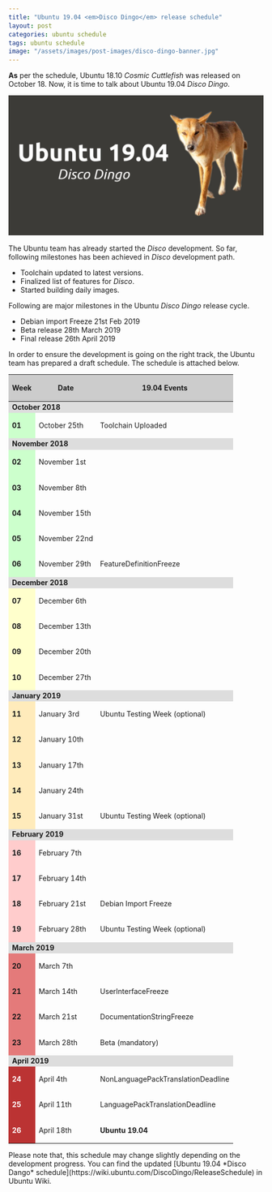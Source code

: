 ```yaml
---
title: "Ubuntu 19.04 <em>Disco Dingo</em> release schedule"
layout: post
categories: ubuntu schedule
tags: ubuntu schedule
image: "/assets/images/post-images/disco-dingo-banner.jpg"
---
```


**As** per the schedule, Ubuntu 18.10 *Cosmic Cuttlefish* was released on October 18. Now, it is time to talk about Ubuntu 19.04 *Disco Dingo*.

![Ubuntu Disco Dingo banner](/assets/images/post-images/disco-dingo-banner.jpg)

The Ubuntu team has already started the *Disco* development. So far, following milestones has been achieved in *Disco* development path.
- Toolchain updated to latest versions.
- Finalized list of features for *Disco*.
- Started building daily images.

Following are major milestones in the Ubuntu *Disco Dingo* release cycle.
- Debian import Freeze 21st Feb 2019
- Beta release 28th March 2019
- Final release 26th April 2019

In order to ensure the development is going on the right track, the Ubuntu team has prepared a draft schedule. The schedule is attached below.
<div class="table-responsive">
	<table class="table-bordered table-sm table">
		<thead>
			<tr style="background-color: #cccccc">
				<th><p> <strong>Week</strong> </p></th>
				<th><p> <strong>Date</strong></p></th>
				<th><p> <strong>19.04 Events</strong> </p></th>
			</tr>
		</thead>
		<tbody>
			<tr>  
				<td colspan="3" colspan="3" style="background: #ddd; font-weight: bold"> October 2018  </td>
			</tr>
			<tr>  <td style="background-color: #CCFFCC"> <strong>01</strong> </td>
				<td><p> October 25th  </p></td>
				<td><p> Toolchain Uploaded </p></td>
			</tr>
			<tr>  <td colspan="3" colspan="3" style="background: #ddd; font-weight: bold"> November 2018 </td>
			</tr>
			<tr>  <td style="background-color: #CCFFCC"> <strong>02</strong> </td>
				<td><p> November 1st  </p></td>
				<td><p>  </p></td>
			</tr>
			<tr>  <td style="background-color: #CCFFCC"> <strong>03</strong> </td>
				<td><p> November 8th  </p></td>
				<td><p>  </p></td>
			</tr>
			<tr>  <td style="background-color: #CCFFCC"> <strong>04</strong> </td>
				<td><p> November 15th  </p></td>
				<td><p>  </p></td>
			</tr>
			<tr>  <td style="background-color: #CCFFCC"> <strong>05</strong> </td>
				<td><p> November 22nd  </p></td>
				<td><p>  </p></td>
			</tr>
			<tr>  <td style="background-color: #CCFFCC"> <strong>06</strong> </td>
				<td><p> November 29th  </p></td>
				<td><p>FeatureDefinitionFreeze </p></td>
			</tr>
			<tr>  <td colspan="3" colspan="3" style="background: #ddd; font-weight: bold"> December 2018 </td>
			</tr>
			<tr>  <td style="background-color: #FFFFCC"> <strong>07</strong> </td>
				<td><p> December 6th  </p></td>
				<td><p>  </p></td>
			</tr>
			<tr>  <td style="background-color: #FFFFCC"> <strong>08</strong> </td>
				<td><p> December 13th  </p></td>
				<td><p>  </p></td>
			</tr>
			<tr>  <td style="background-color: #FFFFCC"> <strong>09</strong> </td>
				<td><p> December 20th  </p></td>
				<td><p>  </p></td>
			</tr>
			<tr>  <td style="background-color: #FFFFCC"> <strong>10</strong> </td>
				<td><p> December 27th  </p></td>
				<td><p>  </p></td>
			</tr>
			<tr>  <td colspan="3" colspan="3" style="background: #ddd; font-weight: bold"> January 2019 </td>
			</tr>
			<tr>  <td style="background-color: #FFEBBB"> <strong>11</strong> </td>
				<td><p> January 3rd  </p></td>
				<td><p> Ubuntu Testing Week (optional) </p></td>
			</tr>
			<tr>  <td style="background-color: #FFEBBB"> <strong>12</strong> </td>
				<td><p> January 10th  </p></td>
				<td><p>  </p></td>
			</tr>
			<tr>  <td style="background-color: #FFEBBB"> <strong>13</strong> </td>
				<td><p> January 17th  </p></td>
				<td><p>  </p></td>
			</tr>
			<tr>  <td style="background-color: #FFEBBB"> <strong>14</strong> </td>
				<td><p> January 24th  </p></td>
				<td><p>  </p></td>
			</tr>
			<tr>  <td style="background-color: #FFEBBB"> <strong>15</strong> </td>
				<td><p> January 31st  </p></td>
				<td><p> Ubuntu Testing Week (optional) </p></td>
			</tr>
			<tr>  <td colspan="3" colspan="3" style="background: #ddd; font-weight: bold"> February 2019 </td>
			</tr>
			<tr>  <td style="background-color: #FFCCCC"> <strong>16</strong> </td>
				<td><p> February 7th  </p></td>
				<td><p>  </p></td>
			</tr>
			<tr>  <td style="background-color: #FFCCCC"> <strong>17</strong> </td>
				<td><p> February 14th  </p></td>
				<td><p>  </p></td>
			</tr>
			<tr>  <td style="background-color: #FFCCCC"> <strong>18</strong> </td>
				<td><p> February 21st  </p></td>
				<td><p> Debian Import Freeze </p></td>
			</tr>
			<tr>  <td style="background-color: #FFCCCC"> <strong>19</strong> </td>
				<td><p> February 28th  </p></td>
				<td><p> Ubuntu Testing Week (optional) </p></td>
			</tr>
			<tr>  <td colspan="3" colspan="3" style="background: #ddd; font-weight: bold"> March 2019 </td>
			</tr>
			<tr>  <td style="background-color: #E47A7A"> <strong>20</strong> </td>
				<td><p> March 7th  </p></td>
				<td><p>  </p></td>
			</tr>
			<tr>  <td style="background-color: #E47A7A"> <strong>21</strong> </td>
				<td><p> March 14th  </p></td>
				<td><p>UserInterfaceFreeze </p></td>
			</tr>
			<tr>  <td style="background-color: #E47A7A"> <strong>22</strong> </td>
				<td><p> March 21st  </p></td>
				<td><p>DocumentationStringFreeze </p></td>
			</tr>
			<tr>  <td style="background-color: #E47A7A"> <strong>23</strong> </td>
				<td><p> March 28th  </p></td>
				<td><p> Beta (mandatory) </p></td>
			</tr>
			<tr>  <td colspan="3" colspan="3" style="background: #ddd; font-weight: bold"> April 2019 </td>
			</tr>
			<tr>  <td style="background-color: #BB3333; color:white"> <strong>24</strong> </td>
				<td><p> April 4th  </p></td>
				<td><p>NonLanguagePackTranslationDeadline </p></td>
			</tr>
			<tr>  <td style="background-color: #BB3333; color:white"> <strong>25</strong> </td>
				<td><p> April 11th  </p></td>
				<td><p>LanguagePackTranslationDeadline </p></td>
			</tr>
			<tr>  <td style="background-color: #BB3333; color:white"> <strong>26</strong> </td>
				<td><p> April 18th  </p></td>
				<td><p> <strong>Ubuntu 19.04</strong> </p></td>
			</tr>
		</tbody></table></div>
Please note that, this schedule may change slightly depending on the development progress. You can find the updated [Ubuntu 19.04 *Disco Dango* schedule](https://wiki.ubuntu.com/DiscoDingo/ReleaseSchedule) in Ubuntu Wiki.
